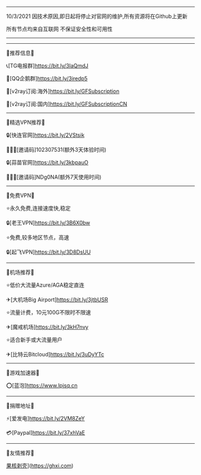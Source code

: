 -------------------------------------------------------------------
10/3/2021 因技术原因,即日起将停止对官网的维护,所有资源将在Github上更新

所有节点均来自互联网 不保证安全性和可用性

-------------------------------------------------------------------



-------------------------------------------------------------------
📢推荐信息📢

📞[TG电报群]https://bit.ly/3laQmdJ

🐧[QQ企鹅群]https://bit.ly/3iredp5

🔗[v2ray订阅:海外]https://bit.ly/GFSubscription

🔗[v2ray订阅:国内]https://bit.ly/GFSubscriptionCN

-------------------------------------------------------------------
📢精选VPN推荐📢 

🔒[快连官网]https://bit.ly/2VStsik 

🧑‍🤝‍🧑[邀请码]102307531(额外3天体验时间)

🔒[蒜苗官网]https://bit.ly/3kbpauO

🧑‍🤝‍🧑[邀请码]NDg0NA(额外7天使用时间)

-------------------------------------------------------------------
📢免费VPN📢 

⭐永久免费,连接速度快,稳定

🔒[老王VPN]https://bit.ly/3B6X0bw

⭐免费,较多地区节点，高速

🔒[起飞VPN]https://bit.ly/3D8DsUU

-------------------------------------------------------------------
📢机场推荐📢 

⭐低价大流量Azure/AGA稳定直连

✈[大机场Big Airport]https://bit.ly/3jtbUSR

⭐流量计费，10元100G不限时不限速

✈[魔戒机场]https://bit.ly/3kH7nvy

⭐适合新手或大流量用户

✈[比特云Bitcloud]https://bit.ly/3uDyYTc

-------------------------------------------------------------------
📢游戏加速器📢 

⭕[蓝泡]https://www.lpjsq.cn

-------------------------------------------------------------------
📢捐赠地址📢 

⚡[爱发电]https://bit.ly/2VM8ZeY 

💳[Paypal]https://bit.ly/37xhVaE

-------------------------------------------------------------------
📢友情推荐📢 

[果核剥壳](https://www.ghxi.com/wp-content/uploads/2019/12/2020logo.png)](https://ghxi.com)

